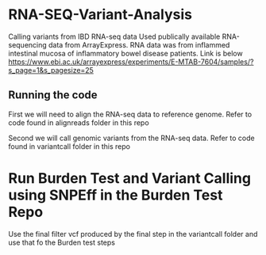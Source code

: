 # RNA-SEQ-Variant-Analysis
Calling variants from IBD RNA-seq data 
Used publically available RNA-sequencing data from ArrayExpress. RNA data was from inflammed intestinal mucosa of inflammatory bowel disease patients. Link is below 
https://www.ebi.ac.uk/arrayexpress/experiments/E-MTAB-7604/samples/?s_page=1&s_pagesize=25

## Running the code
First we will need to align the RNA-seq data to reference genome. Refer to code found in alignreads folder in this repo 

Second we will call genomic variants from the RNA-seq data. Refer to code found in variantcall folder in this repo

# Run Burden Test and Variant Calling using SNPEff in the Burden Test Repo
Use the final filter vcf produced by the final step in the variantcall folder and use that fo the Burden test steps
